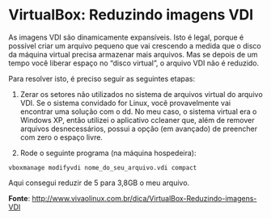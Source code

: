 # VirtualBox: Reduzindo imagens VDI

As imagens VDI são dinamicamente expansíveis. Isto é legal, porque é possível criar um arquivo pequeno que vai crescendo a medida que o disco da máquina virtual precisa armazenar mais arquivos. Mas se depois de um tempo você liberar espaço no &#8220;disco virtual&#8221;, o arquivo VDI não é reduzido.

Para resolver isto, é preciso seguir as seguintes etapas:

1) Zerar os setores não utilizados no sistema de arquivos virtual do arquivo VDI. Se o sistema convidado for Linux, você provavelmente vai encontrar uma solução com o dd. No meu caso, o sistema virtual era o Windows XP, então utilizei o aplicativo ccleaner que, além de remover arquivos desnecessários, possui a opção (em avançado) de preencher com zero o espaço livre.

2) Rode o seguinte programa (na máquina hospedeira):

```shell
vboxmanage modifyvdi nome_do_seu_arquivo.vdi compact
```

Aqui consegui reduzir de 5 para 3,8GB o meu arquivo.

**Fonte**: <http://www.vivaolinux.com.br/dica/VirtualBox-Reduzindo-imagens-VDI>
